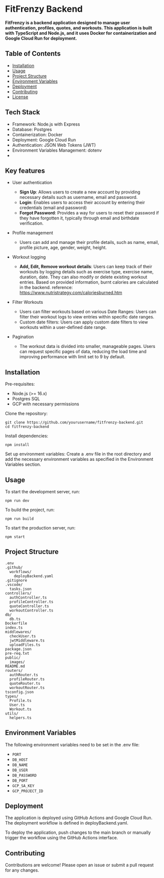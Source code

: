# FitFrenzy Backend

**FitFrenzy is a backend application designed to manage user authentication, profiles, quotes, and workouts. This application is built with TypeScript and Node.js, and it uses Docker for containerization and Google Cloud Run for deployment.**

## Table of Contents
- [Installation](#installation)
- [Usage](#usage)
- [Project Structure](#project-structure)
- [Environment Variables](#environment-variables)
- [Deployment](#deployment)
- [Contributing](#contributing)
- [License](#license)

## Tech Stack

- Framework: Node.js with Express
- Database: Postgres
- Containerization: Docker
- Deployment: Google Cloud Run
- Authentication: JSON Web Tokens (JWT)
- Environment Variables Management: dotenv
- 

## Key features

- User authentication
  - **Sign Up**: Allows users to create a new account by providing necessary details such as username, email and password.
  - **Login**: Enables users to access their account by entering their credentials (email and password)
  - **Forgot Password**: Provides a way for users to reset their password if they have forgotten it, typically through email and birthdate verification.

- Profile management
  - Users can add and manage their profile details, such as name, email, profile picture, age, gender, weight, height.

- Workout logging
  - **Add, Edit, Remove workout details**: Users can keep track of their workouts by logging details such as exercise type, exercise name, duration, date. They can also modify or delete existing workout entries.
  Based on provided information, burnt calories are calculated in the backend.
  reference: https://www.nutristrategy.com/caloriesburned.htm

- Filter Workouts
  - Users can filter workouts based on various Date Ranges: Users can filter their workout logs to view entries within specific date ranges.
  - Custom date filters: Users can apply custom date filters to view workouts within a user-defined date range.

- Pagination
    - The workout data is divided into smaller, manageable pages. Users can request specific pages of data, reducing the load time and improving performance with limit set to 9 by default.


## Installation

Pre-requisites:
- Node.js (>= 16.x)
- Postgres SQL
- GCP with necessary permissions

Clone the repository:

```
git clone https://github.com/yourusername/fitfrenzy-backend.git
cd fitfrenzy-backend
```

Install dependencies:

`npm install`

Set up environment variables: Create a .env file in the root directory and add the necessary environment variables as specified in the Environment Variables section.

## Usage

To start the development server, run:

`npm run dev`

To build the project, run:

`npm run build`

To start the production server, run:

`npm start`

## Project Structure

```
.env
.github/
  workflows/
    deployBackend.yaml
.gitignore
.vscode/
  tasks.json
controllers/
  authController.ts
  profileController.ts
  quoteController.ts
  workoutController.ts
db/
  db.ts
Dockerfile
index.ts
middlewares/
  checkUser.ts
  jwtMiddleware.ts
  uploadFiles.ts
package.json
pre-req.txt
public/
  images/
README.md
routers/
  authRouter.ts
  profileRouter.ts
  quoteRouter.ts
  workoutRouter.ts
tsconfig.json
types/
  Profile.ts
  User.ts
  Workout.ts
utils/
  helpers.ts
```


## Environment Variables

The following environment variables need to be set in the .env file:

- `PORT`
- `DB_HOST`
- `DB_NAME`
- `DB_USER`
- `DB_PASSWORD`
- `DB_PORT`
- `GCP_SA_KEY`
- `GCP_PROJECT_ID`

## Deployment
The application is deployed using GitHub Actions and Google Cloud Run. The deployment workflow is defined in deployBackend.yaml.

To deploy the application, push changes to the main branch or manually trigger the workflow using the GitHub Actions interface.

## Contributing
Contributions are welcome! Please open an issue or submit a pull request for any changes.